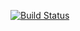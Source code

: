 [![Build Status](https://travis-ci.org/avoronkin/do.svg?branch=master)](https://travis-ci.org/avoronkin/do)
